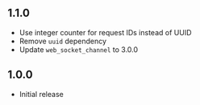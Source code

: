 ## 1.1.0
- Use integer counter for request IDs instead of UUID
- Remove `uuid` dependency
- Update `web_socket_channel` to 3.0.0

## 1.0.0

- Initial release
